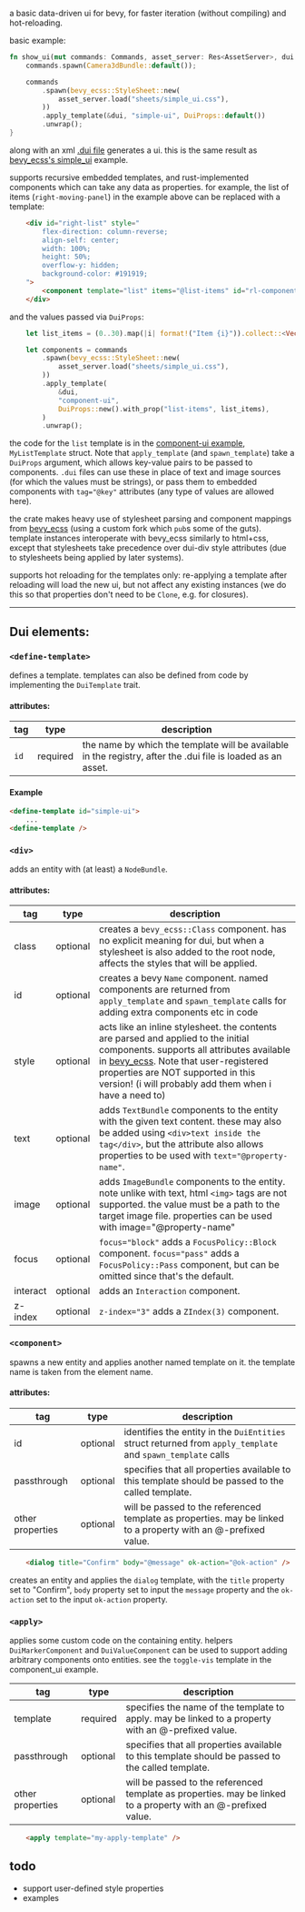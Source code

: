 a basic data-driven ui for bevy, for faster iteration (without compiling) and hot-reloading.

basic example:
```rs
fn show_ui(mut commands: Commands, asset_server: Res<AssetServer>, dui: Res<DuiRegistry>) {
    commands.spawn(Camera3dBundle::default());

    commands
        .spawn(bevy_ecss::StyleSheet::new(
            asset_server.load("sheets/simple_ui.css"),
        ))
        .apply_template(&dui, "simple-ui", DuiProps::default())
        .unwrap();
}
```

along with an xml [.dui file](assets/components/simple-ui.dui) generates a ui. this is the same result as [bevy_ecss's simple_ui](https://github.com/afonsolage/bevy_ecss/blob/main/examples/simple_ui.rs) example.

supports recursive embedded templates, and rust-implemented components which can take any data as properties. for example, the list of items (`right-moving-panel`) in the example above can be replaced with a template:
```html
    <div id="right-list" style="
        flex-direction: column-reverse;
        align-self: center;
        width: 100%;
        height: 50%;
        overflow-y: hidden;
        background-color: #191919;
    ">
        <component template="list" items="@list-items" id="rl-component" />
    </div>
```
and the values passed via `DuiProps`:
```rs
    let list_items = (0..30).map(|i| format!("Item {i}")).collect::<Vec<_>>();

    let components = commands
        .spawn(bevy_ecss::StyleSheet::new(
            asset_server.load("sheets/simple_ui.css"),
        ))
        .apply_template(
            &dui,
            "component-ui",
            DuiProps::new().with_prop("list-items", list_items),
        )
        .unwrap();
```

the code for the `list` template is in the [component-ui example](examples/component_ui.rs), `MyListTemplate` struct. Note that `apply_template` (and `spawn_template`) take a `DuiProps` argument, which allows key-value pairs to be passed to components. `.dui` files can use these in place of text and image sources (for which the values must be strings), or pass them to embedded components with `tag="@key"` attributes (any type of values are allowed here).

the crate makes heavy use of stylesheet parsing and component mappings from [bevy_ecss](https://github.com/afonsolage/bevy_ecss) (using a custom fork which `pub`s some of the guts). template instances interoperate with bevy_ecss similarly to html+css, except that stylesheets take precedence over dui-div style attributes (due to stylesheets being applied by later systems).

supports hot reloading for the templates only: re-applying a template after reloading will load the new ui, but not affect any existing instances (we do this so that properties don't need to be `Clone`, e.g. for closures).

---

## Dui elements:

### `<define-template>`

defines a template. templates can also be defined from code by implementing the `DuiTemplate` trait.

#### attributes:
tag | type | description
--- | --- | ---
`id` | required | the name by which the template will be available in the registry, after the .dui file is loaded as an asset.

#### Example

```html
<define-template id="simple-ui">
    ...
<define-template />
```

### `<div>` 

adds an entity with (at least) a `NodeBundle`.

#### attributes:
tag | type | description
--- | --- | ---
class | optional | creates a `bevy_ecss::Class` component. has no explicit meaning for dui, but when a stylesheet is also added to the root node, affects the styles that will be applied.
id | optional | creates a bevy `Name` component. named components are returned from `apply_template` and `spawn_template` calls for adding extra components etc in code
style | optional | acts like an inline stylesheet. the contents are parsed and applied to the initial components. supports all attributes available in [bevy_ecss](https://afonsolage.github.io/bevy_ecss/guide_properties.html). Note that user-registered properties are NOT supported in this version! (i will probably add them when i have a need to)
text | optional | adds `TextBundle` components to the entity with the given text content. these may also be added using `<div>text inside the tag</div>`, but the attribute also allows properties to be used with `text="@property-name"`.
image | optional | adds `ImageBundle` components to the entity. note unlike with text, html `<img>` tags are not supported. the value must be a path to the target image file. properties can be used with image="@property-name"
focus | optional | `focus="block"` adds a `FocusPolicy::Block` component. `focus="pass"` adds a `FocusPolicy::Pass` component, but can be omitted since that's the default.
interact | optional | adds an `Interaction` component.
z-index | optional | `z-index="3"` adds a `ZIndex(3)` component.

### `<component>`

spawns a new entity and applies another named template on it. the template name is taken from the element name.

#### attributes:

tag | type | description
--- | --- | ---
id | optional | identifies the entity in the `DuiEntities` struct returned from `apply_template` and `spawn_template` calls
passthrough | optional | specifies that all properties available to this template should be passed to the called template.
other properties | optional | will be passed to the referenced template as properties. may be linked to a property with an @-prefixed value.

```html
    <dialog title="Confirm" body="@message" ok-action="@ok-action" />
```

creates an entity and applies the `dialog` template, with the `title` property set to "Confirm", `body` property set to input the `message` property and the `ok-action` set to the input `ok-action` property.

### `<apply>`

applies some custom code on the containing entity. helpers `DuiMarkerComponent` and `DuiValueComponent` can be used to support adding arbitrary components onto entities. see the `toggle-vis` template in the component_ui example.

tag | type | description
--- | --- | ---
template | required | specifies the name of the template to apply. may be linked to a property with an @-prefixed value.
passthrough | optional | specifies that all properties available to this template should be passed to the called template.
other properties | optional | will be passed to the referenced template as properties. may be linked to a property with an @-prefixed value.

```html
    <apply template="my-apply-template" />
```

## todo

- support user-defined style properties
- examples
